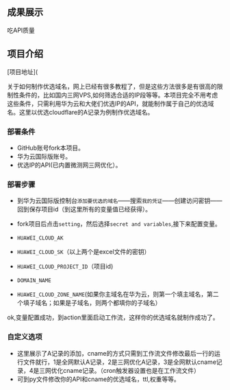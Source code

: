 ## 成果展示
吃API质量



## 项目介绍

[项目地址](

关于如何制作优选域名，网上已经有很多教程了，但是这些方法很多是有很高的限制性条件的，比如国内三网VPS,如何筛选合适的IP段等等。本项目完全不用考虑这些条件，只需利用华为云和大佬们优选IP的API，就能制作属于自己的优选域名。这里以优选cloudflare的A记录为例制作优选域名。

### 部署条件

- GitHub账号fork本项目。
- 华为云国际版账号。
- 优选IP的API(已内置微测网三网优化）。

### 部署步骤

- 到华为云国际版控制台`添加要优选的域名`——搜索`我的凭证`——创建访问密钥——回到保存项目id（到这里所有的变量值已经获得）。
- fork项目后点击`setting`，然后选择`secret and variables`,接下来配置变量。

- `HUAWEI_CLOUD_AK`
- `HUAWEI_CLOUD_SK`（以上两个是excel文件的密钥）
- `HUAWEI_CLOUD_PROJECT_ID`（项目id)
- `DOMAIN_NAME`
- `HUAWEI_CLOUD_ZONE_NAME`(如果你主域名在华为云，则第一个填主域名，第二个填子域名；如果是子域名，则两个都填你的子域名）

ok,变量配置成功，到action里面启动工作流，这样你的优选域名就制作成功了。

### 自定义选项

- 这里展示了A记录的添加，cname的方式只需到工作流文件修改最后一行的运行文件就行，1是全网默认A记录，2是三网优化A记录，3是全网默认cname记录，4是三网优化cname记录。（cron触发器设置也是在工作流文件）
- 可到py文件修改你的API和cname的优选域名，ttl,权重等等。
